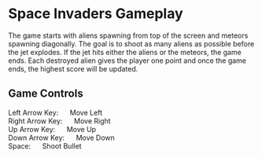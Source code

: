 # Space Invaders Gameplay

The game starts with aliens spawning from top of the screen and meteors spawning diagonally. The goal is to shoot as many aliens as possible before the jet explodes. If the jet hits either the aliens or the meteors, the game ends. Each destroyed alien gives the player one point and once the game ends, the highest score will be updated.

## Game Controls

Left Arrow Key: &nbsp;&nbsp;&nbsp;&nbsp; Move Left  
Right Arrow Key: &nbsp;&nbsp;&nbsp;&nbsp; Move Right  
Up Arrow Key: &nbsp;&nbsp;&nbsp;&nbsp; Move Up  
Down Arrow Key: &nbsp;&nbsp;&nbsp;&nbsp; Move Down  
Space: &nbsp;&nbsp;&nbsp;&nbsp; Shoot Bullet 



